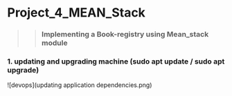 # Project_4_MEAN_Stack
>>### Implementing a Book-registry using Mean_stack module 

### 1. updating and upgrading machine **(sudo apt update / sudo apt upgrade**)
![devops](updating application dependencies.png)